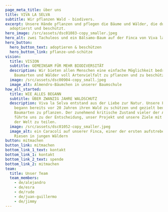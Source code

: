 ```yaml
---
page_meta_title: über uns
title: VIVA LA SELVA
subtitle: Wir pflanzen Wald - biodivers.
excerpt: Unsere Hände pflanzen und pflegen die Bäume und Wälder, die du als Pate
  adoptierst und beschützt.
hero_image: /src/assets/dsc01083-copy_smaller.jpeg
hero_alt: zwei Tachuleos und ein Bálsamo-Baum auf der Finca von Viva la Selva
hero_button:
  hero_button_text: adoptieren & beschützen
  hero_button_link: pflanze-und-schütze
vision:
  title: VISION
  subtitle: GEMEINSAM FÜR MEHR BIODIVERSITÄT
  description: Wir bieten allen Menschen eine einfache Möglichkeit bedrohte
    Baumarten und Wälder voll Artenvielfalt zu pflanzen und zu beschützen.
  image: /src/assets/dsc00904-copy_small.jpeg
  image_alt: Almendro-Bäumchen in unserer Baumschule
how_all_started:
  title: WIE ALLES BEGANN
  subtitle: ÜBER ZWANZIG JAHRE WALDSCHUTZ
  description: Viva la Selva entstand aus der Liebe zur Natur. Unsere Familie
    begann bereits vor 20 Jahren ihren Wald zu schützen und gezielt bedrohte
    Baumarten zu pflanzen. Der zunehmend kritische Zustand vieler der Arten,
    führte uns zu der Entscheidung, unser Projekt und unsere Ziele mit dem Rest
    der Welt zu teilen.
  image: /src/assets/dsc01052-copy_smaller.jpeg
  image_alt: ein Caracolí auf unserer Finca, einer der ersten aufstrebenden
    Riesen in jungen Wäldern
button: mitmachen
button_link: mitmachen
bottom_link_1_text: kontakt
bottom_link_1: kontakt
bottom_link_2_text: spende
bottom_link_2: mitmachen
team:
  title: Unser Team
  team_members:
    - de/alejandro
    - de/esra
    - de/rude
    - de/juan-guillermo
    - de/jimmy
---
```

